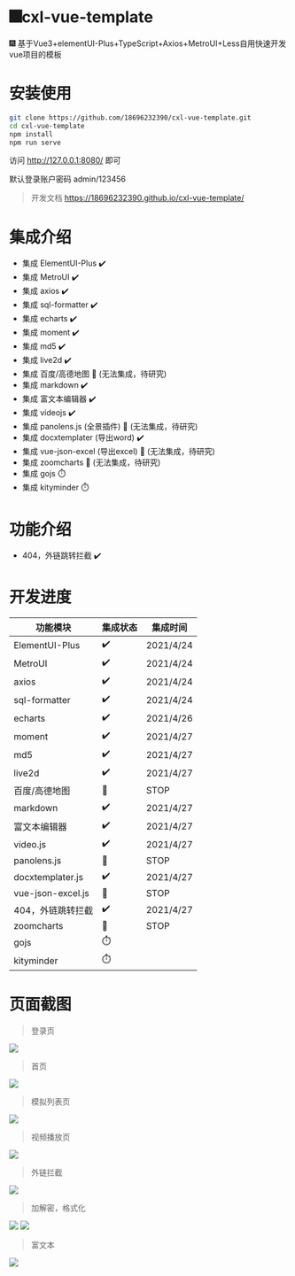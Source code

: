 # 🎆cxl-vue-template
🎆 基于Vue3+elementUI-Plus+TypeScript+Axios+MetroUI+Less自用快速开发vue项目的模板


# 安装使用


```bash
git clone https://github.com/18696232390/cxl-vue-template.git
cd cxl-vue-template
npm install
npm run serve
```

访问 http://127.0.0.1:8080/ 即可

默认登录账户密码 admin/123456


> 开发文档 https://18696232390.github.io/cxl-vue-template/




# 集成介绍
- 集成 ElementUI-Plus ✔️
- 集成 MetroUI ✔️
- 集成 axios ✔️
- 集成 sql-formatter ✔️
- 集成 echarts ✔️
- 集成 moment ✔️
- 集成 md5 ✔️
- 集成 live2d  ✔️
- 集成 百度/高德地图 🛑 (无法集成，待研究)
- 集成 markdown ✔️
- 集成 富文本编辑器  ✔️
- 集成 videojs  ✔️
- 集成 panolens.js (全景插件) 🛑 (无法集成，待研究)
- 集成 docxtemplater (导出word) ✔️
- 集成 vue-json-excel (导出excel) 🛑 (无法集成，待研究)
- 集成 zoomcharts 🛑 (无法集成，待研究)
- 集成 gojs ⏱️
- 集成 kityminder ⏱️

# 功能介绍
- 404，外链跳转拦截  ✔️


# 开发进度
| 功能模块 | 集成状态 | 集成时间 |
| - | - | - |
| ElementUI-Plus | ✔️ | 2021/4/24 |
| MetroUI | ✔️ | 2021/4/24 |
| axios | ✔️ | 2021/4/24 |
| sql-formatter | ✔️ | 2021/4/24 |
| echarts | ✔️ | 2021/4/26 |
| moment |  ✔️ | 2021/4/27 |
| md5 | ✔️ | 2021/4/27 |
| live2d |  ✔️ | 2021/4/27 |
| 百度/高德地图 | 🛑 | STOP |
| markdown | ✔️ | 2021/4/27 |
| 富文本编辑器 | ✔️ | 2021/4/27 |
| video.js | ✔️ | 2021/4/27  |
| panolens.js | 🛑 | STOP |
| docxtemplater.js |  ✔️ | 2021/4/27 |
| vue-json-excel.js | 🛑 | STOP |
| 404，外链跳转拦截 | ✔️ | 2021/4/27 |
| zoomcharts | 🛑 | STOP |
| gojs | ⏱️ | |
| kityminder | ⏱️ | |

# 页面截图
> 登录页
<img src="http://ww1.sinaimg.cn/large/006BuaAIgy1gpylkefoklj31jz0q1gzz.jpg"/>

> 首页
<img src="http://ww1.sinaimg.cn/large/006BuaAIgy1gpylkdb3g1j31jr0q0q8s.jpg"/>

> 模拟列表页
<img src="http://ww1.sinaimg.cn/large/006BuaAIgy1gpylkdz46aj31jr0q0785.jpg"/>

> 视频播放页
<img src="http://ww1.sinaimg.cn/large/006BuaAIgy1gpylkdnz5fj31jo0pxwqm.jpg"/>

> 外链拦截
<img src="http://ww1.sinaimg.cn/large/006BuaAIgy1gpylkdvfyij31j80pgq3i.jpg"/>

> 加解密，格式化
<img src="http://ww1.sinaimg.cn/large/006BuaAIgy1gpylkdswqdj31jr0q0ad5.jpg"/>
<img src="http://ww1.sinaimg.cn/large/006BuaAIgy1gpylkda7wsj31jn0pwq6c.jpg"/>

> 富文本
<img src="http://ww1.sinaimg.cn/large/006BuaAIgy1gpylkdc9m8j31jr0q0whi.jpg"/>

